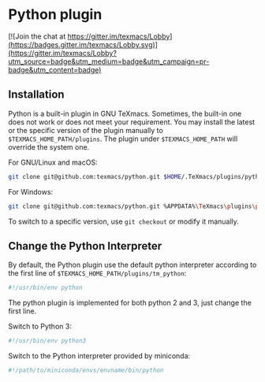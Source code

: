 # Python plugin
[![Join the chat at https://gitter.im/texmacs/Lobby](https://badges.gitter.im/texmacs/Lobby.svg)](https://gitter.im/texmacs/Lobby?utm_source=badge&utm_medium=badge&utm_campaign=pr-badge&utm_content=badge)

## Installation
Python is a built-in plugin in GNU TeXmacs.
Sometimes, the built-in one does not work or does not meet your requirement.
You may install the latest or the specific version of the plugin manually
to `$TEXMACS_HOME_PATH/plugins`. The plugin under `$TEXMACS_HOME_PATH` will
override the system one.

For GNU/Linux and macOS:
``` bash
git clone git@github.com:texmacs/python.git $HOME/.TeXmacs/plugins/python
```

For Windows:
``` bash
git clone git@github.com:texmacs/python.git %APPDATA%\TeXmacs\plugins\python
```

To switch to a specific version, use `git checkout` or modify it manually.

## Change the Python Interpreter
By default, the Python plugin use the default python interpreter according to the first
line of `$TEXMACS_HOME_PATH/plugins/tm_python`:

``` python
#!/usr/bin/env python
```

The python plugin is implemented for both python 2 and 3, just change the first line.

Switch to Python 3:
``` python
#!/usr/bin/env python3
```

Switch to the Python interpreter provided by miniconda:
``` python
#!/path/to/miniconda/envs/envname/bin/python
```
